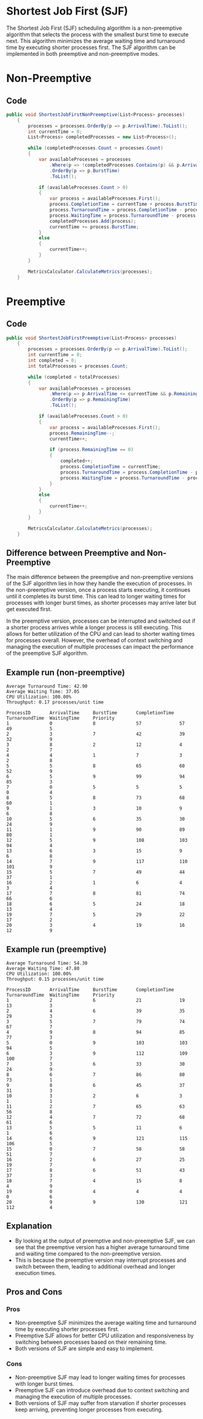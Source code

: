 ﻿# Shortest Job First (SJF)
The Shortest Job First (SJF) scheduling algorithm is a non-preemptive algorithm that selects the process with the smallest burst time to execute next. This algorithm minimizes the average waiting time and turnaround time by executing shorter processes first. The SJF algorithm can be implemented in both preemptive and non-preemptive modes.


# Non-Preemptive
## Code
```csharp
public void ShortestJobFirstNonPreemptive(List<Process> processes)
    {
        processes = processes.OrderBy(p => p.ArrivalTime).ToList();
        int currentTime = 0;
        List<Process> completedProcesses = new List<Process>();

        while (completedProcesses.Count < processes.Count)
        {
            var availableProcesses = processes
                .Where(p => !completedProcesses.Contains(p) && p.ArrivalTime <= currentTime)
                .OrderBy(p => p.BurstTime)
                .ToList();

            if (availableProcesses.Count > 0)
            {
                var process = availableProcesses.First();
                process.CompletionTime = currentTime + process.BurstTime;
                process.TurnaroundTime = process.CompletionTime - process.ArrivalTime;
                process.WaitingTime = process.TurnaroundTime - process.BurstTime;
                completedProcesses.Add(process);
                currentTime += process.BurstTime;
            }
            else
            {
                currentTime++;
            }
        }

        MetricsCalculator.CalculateMetrics(processes);
    }
```
# Preemptive
## Code
```csharp
public void ShortestJobFirstPreemptive(List<Process> processes)
    {
        processes = processes.OrderBy(p => p.ArrivalTime).ToList();
        int currentTime = 0;
        int completed = 0;
        int totalProcesses = processes.Count;

        while (completed < totalProcesses)
        {
            var availableProcesses = processes
                .Where(p => p.ArrivalTime <= currentTime && p.RemainingTime > 0)
                .OrderBy(p => p.RemainingTime)
                .ToList();

            if (availableProcesses.Count > 0)
            {
                var process = availableProcesses.First();
                process.RemainingTime--;
                currentTime++;

                if (process.RemainingTime == 0)
                {
                    completed++;
                    process.CompletionTime = currentTime;
                    process.TurnaroundTime = process.CompletionTime - process.ArrivalTime;
                    process.WaitingTime = process.TurnaroundTime - process.BurstTime;
                }
            }
            else
            {
                currentTime++;
            }
        }

        MetricsCalculator.CalculateMetrics(processes);
    }
```
## Difference between Preemptive and Non-Preemptive

The main difference between the preemptive and non-preemptive versions of the SJF algorithm lies in how they handle the execution of processes. In the non-preemptive version, once a process starts executing, it continues until it completes its burst time. This can lead to longer waiting times for processes with longer burst times, as shorter processes may arrive later but get executed first.

In the preemptive version, processes can be interrupted and switched out if a shorter process arrives while a longer process is still executing. This allows for better utilization of the CPU and can lead to shorter waiting times for processes overall. However, the overhead of context switching and managing the execution of multiple processes can impact the performance of the preemptive SJF algorithm.

## Example run (non-preemptive)

```Performance Metrics:
Average Turnaround Time: 42.90
Average Waiting Time: 37.05
CPU Utilization: 100.00%
Throughput: 0.17 processes/unit time

ProcessID       ArrivalTime     BurstTime       CompletionTime  TurnaroundTime  WaitingTime     Priority
1               0               8               57              57              49              5
2               3               7               42              39              32              9
3               8               2               12              4               2               7
4               4               1               7               3               2               8
5               5               8               65              60              52              9
6               5               9               99              94              85              3
7               0               5               5               5               0               4
8               5               8               73              68              60              1
9               1               3               10              9               6               8
10              5               6               35              30              24              9
11              1               9               90              89              80              1
12              5               9               108             103             94              4
13              6               3               15              9               6               8
14              7               9               117             110             101             9
15              5               7               49              44              37              1
16              2               1               6               4               3               4
17              7               8               81              74              66              6
18              6               5               24              18              13              4
19              7               5               29              22              17              2
20              3               4               19              16              12              9
```

## Example run (preemptive)

```Performance Metrics:
Average Turnaround Time: 54.30
Average Waiting Time: 47.80
CPU Utilization: 100.00%
Throughput: 0.15 processes/unit time

ProcessID       ArrivalTime     BurstTime       CompletionTime  TurnaroundTime  WaitingTime     Priority
1               2               6               21              19              13              3
2               4               6               39              35              29              3
3               5               7               79              74              67              7
4               9               8               94              85              77              3
5               0               9               103             103             94              5
6               3               9               112             109             100             7
7               3               6               33              30              24              9
8               6               7               86              80              73              1
9               8               6               45              37              31              3
10              3               2               6               3               1               1
11              2               7               65              63              56              8
12              4               7               72              68              61              6
13              5               5               11              6               1               6
14              6               9               121             115             106             5
15              0               7               58              58              51              7
16              2               6               27              25              19              7
17              8               6               51              43              37              3
18              7               4               15              8               4               9
19              0               4               4               4               0               6
20              9               9               130             121             112             4
```

## Explanation

- By looking at the output of preemptive and non-preemptive SJF, we can see that the preemptive version has a higher average turnaround time and waiting time compared to the non-preemptive version.
- This is because the preemptive version may interrupt processes and switch between them, leading to additional overhead and longer execution times.

## Pros and Cons

### Pros

- Non-preemptive SJF minimizes the average waiting time and turnaround time by executing shorter processes first.
- Preemptive SJF allows for better CPU utilization and responsiveness by switching between processes based on their remaining time.
- Both versions of SJF are simple and easy to implement.

### Cons

- Non-preemptive SJF may lead to longer waiting times for processes with longer burst times.
- Preemptive SJF can introduce overhead due to context switching and managing the execution of multiple processes.
- Both versions of SJF may suffer from starvation if shorter processes keep arriving, preventing longer processes from executing.